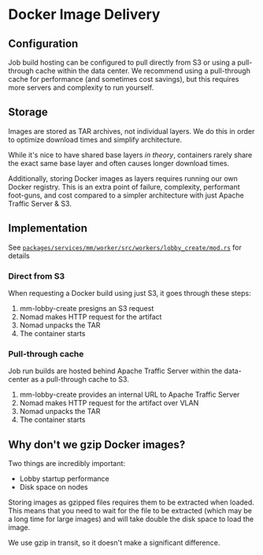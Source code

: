 # Docker Image Delivery

## Configuration

Job build hosting can be configured to pull directly from S3 or using a pull-through cache within the data
center. We recommend using a pull-through cache for performance (and sometimes cost savings), but this
requires more servers and complexity to run yourself.

## Storage

Images are stored as TAR archives, not individual layers. We do this in order to optimize download times and
simplify architecture.

While it's nice to have shared base layers _in theory_, containers rarely share the exact same base layer and
often causes longer download times.

Additionally, storing Docker images as layers requires running our own Docker registry. This is an extra point
of failure, complexity, performant foot-guns, and cost compared to a simpler architecture with just Apache
Traffic Server & S3.

## Implementation

See [`packages/services/mm/worker/src/workers/lobby_create/mod.rs`](/packages/services/mm/worker/src/workers/lobby_create/mod.rs)
for details

### Direct from S3

When requesting a Docker build using just S3, it goes through these steps:

1. mm-lobby-create presigns an S3 request
1. Nomad makes HTTP request for the artifact
1. Nomad unpacks the TAR
1. The container starts

### Pull-through cache

Job run builds are hosted behind Apache Traffic Server within the data-center as a pull-through cache to S3.

1. mm-lobby-create provides an internal URL to Apache Traffic Server
1. Nomad makes HTTP request for the artifact over VLAN
1. Nomad unpacks the TAR
1. The container starts

## Why don't we gzip Docker images?

Two things are incredibly important:

- Lobby startup performance
- Disk space on nodes

Storing images as gzipped files requires them to be extracted when loaded. This means that you need to wait
for the file to be extracted (which may be a long time for large images) and will take double the disk space
to load the image.

We use gzip in transit, so it doesn't make a significant difference.
